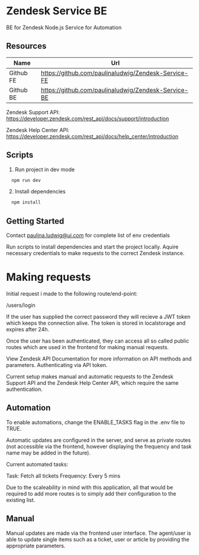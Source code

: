 # Zendesk Service BE

BE for Zendesk Node.js Service for Automation 
## Resources 

| Name                   | Url                                                          |
| ---------------------- | ------------------------------------------------------------ |
| Github FE              | https://github.com/paulinaludwig/Zendesk-Service-FE          |
| Github BE              | https://github.com/paulinaludwig/Zendesk-Service-BE          |

Zendesk Support API: https://developer.zendesk.com/rest_api/docs/support/introduction 

Zendesk Help Center API: https://developer.zendesk.com/rest_api/docs/help_center/introduction

## Scripts

1. Run project in dev mode
 ```bash
   npm run dev
   ```

2. Install dependencies 
 ```bash
   npm install
   ```

## Getting Started

Contact paulina.ludwig@ui.com for complete list of env credentials 

Run scripts to install dependencies and start the project locally. Aquire necessary credentials to make requests to the correct Zendesk instance. 

# Making requests

Initial request i made to the following route/end-point:

/users/login

If the user has supplied the correct password they will recieve a JWT token which keeps the connection alive. 
The token is stored in localstorage and expires after 24h. 

Once the user has been authenticated, they can access all so called public routes which are used in the frontend for making manual requests. 

View Zendesk API Documentation for more information on API methods and parameters. 
Authenticating via API token.  

Current setup makes manual and automatic requests to the Zendesk Support API and the Zendesk Help Center API, which require the same authentication. 

## Automation 

To enable automations, change the ENABLE_TASKS flag in the .env file to TRUE. 

Automatic updates are configured in the server, and serve as private routes (not accessible via the frontend, however displaying the frequency and task name may be added in the future). 

Current automated tasks: 

Task: Fetch all tickets
Frequency: Every 5 mins

Due to the scaleability in mind with this application, all that would be required to add more routes is to simply add their configuration to the existing list. 

## Manual 

Manual updates are made via the frontend user interface. The agent/user is able to update single items such as a ticket, user or article by providing the appropriate parameters. 

